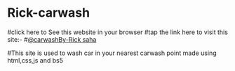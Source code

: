 # Rick-carwash
#click here to See this website in your browser 
#tap the link here to visit this site:- 
#[@carwashBy-Rick saha](https://rick2k2.github.io/Rick-carwash/)


#This site is used to wash car in your nearest carwash point made using html,css,js and bs5 
